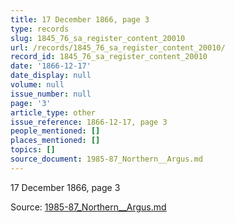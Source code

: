 ```yaml
---
title: 17 December 1866, page 3
type: records
slug: 1845_76_sa_register_content_20010
url: /records/1845_76_sa_register_content_20010/
record_id: 1845_76_sa_register_content_20010
date: '1866-12-17'
date_display: null
volume: null
issue_number: null
page: '3'
article_type: other
issue_reference: 1866-12-17, page 3
people_mentioned: []
places_mentioned: []
topics: []
source_document: 1985-87_Northern__Argus.md
---
```


17 December 1866, page 3

Source: [1985-87_Northern__Argus.md](/downloads/markdown/1985-87_Northern__Argus.md)

